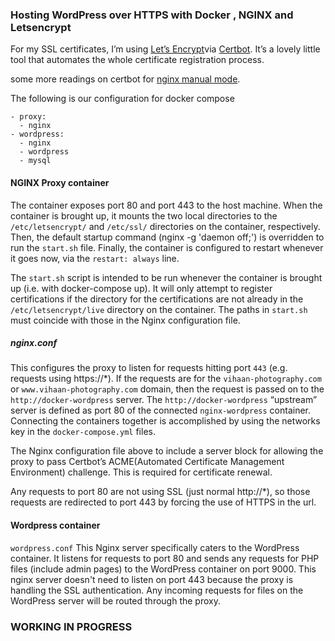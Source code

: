 ### Hosting WordPress over HTTPS with Docker , NGINX and Letsencrypt

For my SSL certificates, I’m using [Let’s Encrypt](https://letsencrypt.org/)via [Certbot](https://github.com/certbot/certbot). 
It’s a lovely little tool that automates the whole certificate registration process.

some more readings on certbot for [nginx manual mode](https://certbot.eff.org/docs/using.html#nginx).

The following is our configuration for docker compose 
```
- proxy:
  - nginx
- wordpress:
  - nginx
  - wordpress
  - mysql
```

#### NGINX Proxy container 

The container exposes port 80 and port 443 to the host machine. 
When the container is brought up, it mounts the two local directories to the `/etc/letsencrypt/` and `/etc/ssl/` directories on the container, respectively. 
Then, the default startup command (nginx -g 'daemon off;') is overridden to run the `start.sh` file.
Finally, the container is configured to restart whenever it goes now, via the `restart: always` line.

The `start.sh` script is intended to be run whenever the container is brought up (i.e. with docker-compose up). 
It will only attempt to register certifications if the directory for the certifications are not already in the `/etc/letsencrypt/live` directory on the container. 
The paths in `start.sh` must coincide with those in the Nginx configuration file.

##### nginx.conf

This configures the proxy to listen for requests hitting port `443` (e.g. requests using https://*). 
If the requests are for the `vihaan-photography.com` or `www.vihaan-photography.com` domain, 
then the request is passed on to the `http://docker-wordpress` server. 
The `http://docker-wordpress` “upstream” server is defined as port 80 of the connected `nginx-wordpress` container. 
Connecting the containers together is accomplished by using the networks key in the `docker-compose.yml` files.

The Nginx configuration file above to include a server block for allowing the proxy to pass Certbot’s ACME(Automated Certificate Management Environment) challenge. 
This is required for certificate renewal.

Any requests to port 80 are not using SSL (just normal http://*), so those requests are redirected to port 443 by forcing the use of HTTPS in the url.

#### Wordpress container 

`wordpress.conf` This Nginx server specifically caters to the WordPress container. 
It listens for requests to port 80 and sends any requests for PHP files (include admin pages) to the WordPress container on port 9000. 
This nginx server doesn't need to listen on port 443 because the proxy is handling the SSL authentication. 
Any incoming requests for files on the WordPress server will be routed through the proxy.

### WORKING IN PROGRESS
